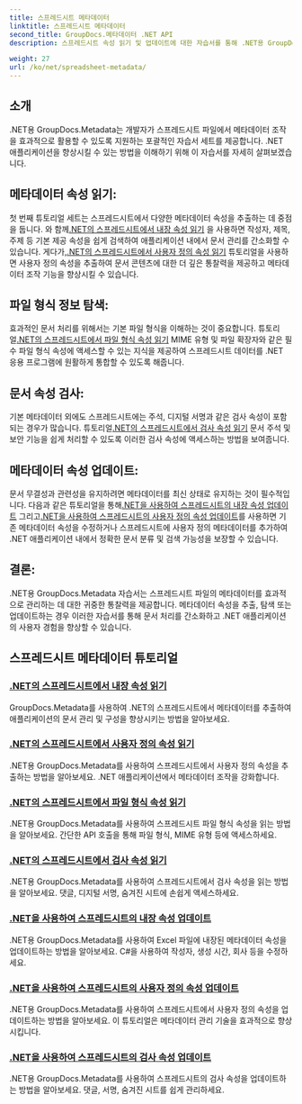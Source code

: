 ```yaml
---
title: 스프레드시트 메타데이터
linktitle: 스프레드시트 메타데이터
second_title: GroupDocs.메타데이터 .NET API
description: 스프레드시트 속성 읽기 및 업데이트에 대한 자습서를 통해 .NET용 GroupDocs.Metadata의 강력한 기능을 활용해 보세요. .NET 애플리케이션에서 메타데이터 조작을 강화하세요.

weight: 27
url: /ko/net/spreadsheet-metadata/
---
```

## 소개

.NET용 GroupDocs.Metadata는 개발자가 스프레드시트 파일에서 메타데이터 조작을 효과적으로 활용할 수 있도록 지원하는 포괄적인 자습서 세트를 제공합니다. .NET 애플리케이션을 향상시킬 수 있는 방법을 이해하기 위해 이 자습서를 자세히 살펴보겠습니다.

## 메타데이터 속성 읽기:
첫 번째 튜토리얼 세트는 스프레드시트에서 다양한 메타데이터 속성을 추출하는 데 중점을 둡니다. 와 함께[.NET의 스프레드시트에서 내장 속성 읽기](./read-built-in-properties-spreadsheets/) 을 사용하면 작성자, 제목, 주제 등 기본 제공 속성을 쉽게 검색하여 애플리케이션 내에서 문서 관리를 간소화할 수 있습니다. 게다가,[.NET의 스프레드시트에서 사용자 정의 속성 읽기](./read-custom-properties-spreadsheets/) 튜토리얼을 사용하면 사용자 정의 속성을 추출하여 문서 콘텐츠에 대한 더 깊은 통찰력을 제공하고 메타데이터 조작 기능을 향상시킬 수 있습니다.

## 파일 형식 정보 탐색:
 효과적인 문서 처리를 위해서는 기본 파일 형식을 이해하는 것이 중요합니다. 튜토리얼[.NET의 스프레드시트에서 파일 형식 속성 읽기](./read-file-format-properties-spreadsheets/) MIME 유형 및 파일 확장자와 같은 필수 파일 형식 속성에 액세스할 수 있는 지식을 제공하여 스프레드시트 데이터를 .NET 응용 프로그램에 원활하게 통합할 수 있도록 해줍니다.

## 문서 속성 검사:
기본 메타데이터 외에도 스프레드시트에는 주석, 디지털 서명과 같은 검사 속성이 포함되는 경우가 많습니다. 튜토리얼[.NET의 스프레드시트에서 검사 속성 읽기](./read-inspection-properties-spreadsheets/) 문서 주석 및 보안 기능을 쉽게 처리할 수 있도록 이러한 검사 속성에 액세스하는 방법을 보여줍니다.

## 메타데이터 속성 업데이트:
 문서 무결성과 관련성을 유지하려면 메타데이터를 최신 상태로 유지하는 것이 필수적입니다. 다음과 같은 튜토리얼을 통해[.NET을 사용하여 스프레드시트의 내장 속성 업데이트](./update-built-in-properties-spreadsheets/) 그리고[.NET을 사용하여 스프레드시트의 사용자 정의 속성 업데이트](./update-custom-properties-spreadsheets/)를 사용하면 기존 메타데이터 속성을 수정하거나 스프레드시트에 사용자 정의 메타데이터를 추가하여 .NET 애플리케이션 내에서 정확한 문서 분류 및 검색 가능성을 보장할 수 있습니다.

## 결론:
.NET용 GroupDocs.Metadata 자습서는 스프레드시트 파일의 메타데이터를 효과적으로 관리하는 데 대한 귀중한 통찰력을 제공합니다. 메타데이터 속성을 추출, 탐색 또는 업데이트하는 경우 이러한 자습서를 통해 문서 처리를 간소화하고 .NET 애플리케이션의 사용자 경험을 향상할 수 있습니다.

## 스프레드시트 메타데이터 튜토리얼
### [.NET의 스프레드시트에서 내장 속성 읽기](./read-built-in-properties-spreadsheets/)
GroupDocs.Metadata를 사용하여 .NET의 스프레드시트에서 메타데이터를 추출하여 애플리케이션의 문서 관리 및 구성을 향상시키는 방법을 알아보세요.
### [.NET의 스프레드시트에서 사용자 정의 속성 읽기](./read-custom-properties-spreadsheets/)
.NET용 GroupDocs.Metadata를 사용하여 스프레드시트에서 사용자 정의 속성을 추출하는 방법을 알아보세요. .NET 애플리케이션에서 메타데이터 조작을 강화합니다.
### [.NET의 스프레드시트에서 파일 형식 속성 읽기](./read-file-format-properties-spreadsheets/)
.NET용 GroupDocs.Metadata를 사용하여 스프레드시트 파일 형식 속성을 읽는 방법을 알아보세요. 간단한 API 호출을 통해 파일 형식, MIME 유형 등에 액세스하세요.
### [.NET의 스프레드시트에서 검사 속성 읽기](./read-inspection-properties-spreadsheets/)
.NET용 GroupDocs.Metadata를 사용하여 스프레드시트에서 검사 속성을 읽는 방법을 알아보세요. 댓글, 디지털 서명, 숨겨진 시트에 손쉽게 액세스하세요.
### [.NET을 사용하여 스프레드시트의 내장 속성 업데이트](./update-built-in-properties-spreadsheets/)
.NET용 GroupDocs.Metadata를 사용하여 Excel 파일에 내장된 메타데이터 속성을 업데이트하는 방법을 알아보세요. C#을 사용하여 작성자, 생성 시간, 회사 등을 수정하세요.
### [.NET을 사용하여 스프레드시트의 사용자 정의 속성 업데이트](./update-custom-properties-spreadsheets/)
.NET용 GroupDocs.Metadata를 사용하여 스프레드시트에서 사용자 정의 속성을 업데이트하는 방법을 알아보세요. 이 튜토리얼은 메타데이터 관리 기술을 효과적으로 향상시킵니다.
### [.NET을 사용하여 스프레드시트의 검사 속성 업데이트](./update-inspection-properties-spreadsheets/)
.NET용 GroupDocs.Metadata를 사용하여 스프레드시트의 검사 속성을 업데이트하는 방법을 알아보세요. 댓글, 서명, 숨겨진 시트를 쉽게 관리하세요.